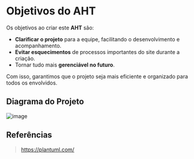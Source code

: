 # Objetivos do AHT

Os objetivos ao criar este **AHT** são:

- **Clarificar o projeto** para a equipe, facilitando o desenvolvimento e acompanhamento.
- **Evitar esquecimentos** de processos importantes do site durante a criação.
- Tornar tudo mais **gerenciável no futuro**.

Com isso, garantimos que o projeto seja mais eficiente e organizado para todos os envolvidos.

## Diagrama do Projeto

![image](https://github.com/user-attachments/assets/b86c27f9-f6f4-4996-8e59-1e28a92db6b7)

## Referências

> https://plantuml.com/
